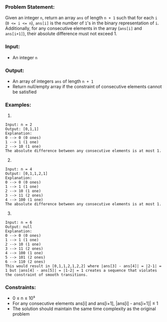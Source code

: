 ### Problem Statement:
Given an integer `n`, return an array `ans` of length `n + 1` such that for each `i` (`0 <= i <= n`), `ans[i]` is the number of `1`'s in the binary representation of `i`. Additionally, for any consecutive elements in the array (`ans[i]` and `ans[i+1]`), their absolute difference must not exceed 1.

### Input:
- An integer `n`

### Output:
- An array of integers `ans` of length `n + 1`
- Return null/empty array if the constraint of consecutive elements cannot be satisfied

### Examples:
1. 
```
Input: n = 2
Output: [0,1,1]
Explanation: 
0 --> 0 (0 ones)
1 --> 1 (1 one)
2 --> 10 (1 one)
The absolute difference between any consecutive elements is at most 1.
```

2. 
```
Input: n = 4
Output: [0,1,1,2,1]
Explanation:
0 --> 0 (0 ones)
1 --> 1 (1 one)
2 --> 10 (1 one)
3 --> 11 (2 ones)
4 --> 100 (1 one)
The absolute difference between any consecutive elements is at most 1.
```

3. 
```
Input: n = 6
Output: null
Explanation:
0 --> 0 (0 ones)
1 --> 1 (1 one)
2 --> 10 (1 one)
3 --> 11 (2 ones)
4 --> 100 (1 one)
5 --> 101 (2 ones)
6 --> 110 (2 ones)
This would result in [0,1,1,2,1,2,2] where |ans[3] - ans[4]| = |2-1| = 1 but |ans[4] - ans[5]| = |1-2| = 1 creates a sequence that violates the constraint of smooth transitions.
```

### Constraints:
- 0 ≤ n ≤ 10⁵
- For any consecutive elements ans\[i\] and ans\[i+1\], |ans\[i\] - ans\[i+1\]| ≤ 1
- The solution should maintain the same time complexity as the original problem
